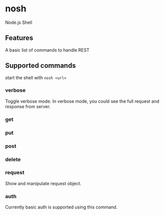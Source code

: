 # nosh
Node.js Shell

## Features
A basic list of commands to handle REST

## Supported commands

start the shell with ```nosh <url>```

### verbose
Toggle verbose mode. In verbose mode, you could see the full request and response from server.

### get
### put
### post
### delete

### request
Show and manipulate request object. 

### auth
Currently basic auth is supported using this command.

